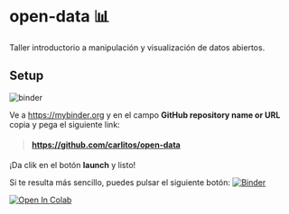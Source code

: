 # open-data 📊

Taller introductorio a manipulación y visualización de datos abiertos.


## Setup

![binder](binder.png)

Ve a <https://mybinder.org> y en el campo **GitHub repository name or URL** copia y pega el siguiente link: 

> #### <https://github.com/carlitos/open-data>

¡Da clik en el botón **launch** y listo!

Si te resulta más sencillo, puedes pulsar el siguiente botón: [![Binder](https://mybinder.org/badge_logo.svg)](https://mybinder.org/v2/gh/Carlitos/open-data/master)

[![Open In Colab](https://colab.research.google.com/assets/colab-badge.svg)](https://colab.research.google.com/github/carlitos/open-data/master])


